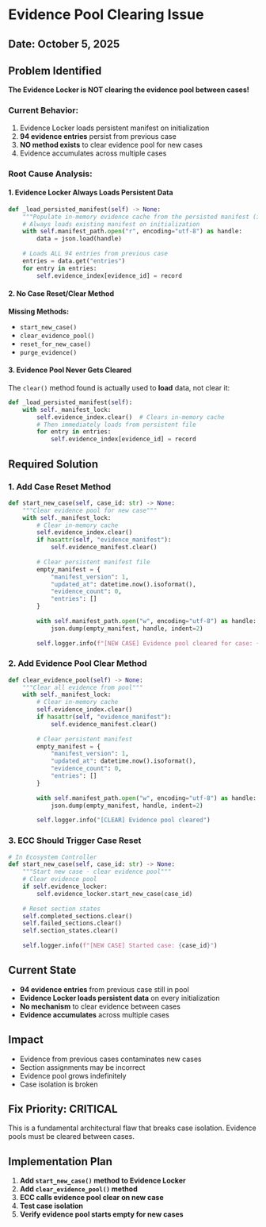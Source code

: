 # Evidence Pool Clearing Issue
## Date: October 5, 2025

## Problem Identified
**The Evidence Locker is NOT clearing the evidence pool between cases!**

### Current Behavior:
1. Evidence Locker loads persistent manifest on initialization
2. **94 evidence entries** persist from previous case
3. **NO method exists** to clear evidence pool for new cases
4. Evidence accumulates across multiple cases

### Root Cause Analysis:

#### 1. **Evidence Locker Always Loads Persistent Data**
```python
def _load_persisted_manifest(self) -> None:
    """Populate in-memory evidence cache from the persisted manifest (if available)."""
    # Always loads existing manifest on initialization
    with self.manifest_path.open("r", encoding="utf-8") as handle:
        data = json.load(handle)
    
    # Loads ALL 94 entries from previous case
    entries = data.get("entries")
    for entry in entries:
        self.evidence_index[evidence_id] = record
```

#### 2. **No Case Reset/Clear Method**
**Missing Methods:**
- `start_new_case()`
- `clear_evidence_pool()`
- `reset_for_new_case()`
- `purge_evidence()`

#### 3. **Evidence Pool Never Gets Cleared**
The `clear()` method found is actually used to **load** data, not clear it:
```python
def _load_persisted_manifest(self):
    with self._manifest_lock:
        self.evidence_index.clear()  # Clears in-memory cache
        # Then immediately loads from persistent file
        for entry in entries:
            self.evidence_index[evidence_id] = record
```

## Required Solution

### 1. **Add Case Reset Method**
```python
def start_new_case(self, case_id: str) -> None:
    """Clear evidence pool for new case"""
    with self._manifest_lock:
        # Clear in-memory cache
        self.evidence_index.clear()
        if hasattr(self, "evidence_manifest"):
            self.evidence_manifest.clear()
        
        # Clear persistent manifest file
        empty_manifest = {
            "manifest_version": 1,
            "updated_at": datetime.now().isoformat(),
            "evidence_count": 0,
            "entries": []
        }
        
        with self.manifest_path.open("w", encoding="utf-8") as handle:
            json.dump(empty_manifest, handle, indent=2)
        
        self.logger.info(f"[NEW CASE] Evidence pool cleared for case: {case_id}")
```

### 2. **Add Evidence Pool Clear Method**
```python
def clear_evidence_pool(self) -> None:
    """Clear all evidence from pool"""
    with self._manifest_lock:
        # Clear in-memory cache
        self.evidence_index.clear()
        if hasattr(self, "evidence_manifest"):
            self.evidence_manifest.clear()
        
        # Clear persistent manifest
        empty_manifest = {
            "manifest_version": 1,
            "updated_at": datetime.now().isoformat(),
            "evidence_count": 0,
            "entries": []
        }
        
        with self.manifest_path.open("w", encoding="utf-8") as handle:
            json.dump(empty_manifest, handle, indent=2)
        
        self.logger.info("[CLEAR] Evidence pool cleared")
```

### 3. **ECC Should Trigger Case Reset**
```python
# In Ecosystem Controller
def start_new_case(self, case_id: str) -> None:
    """Start new case - clear evidence pool"""
    # Clear evidence pool
    if self.evidence_locker:
        self.evidence_locker.start_new_case(case_id)
    
    # Reset section states
    self.completed_sections.clear()
    self.failed_sections.clear()
    self.section_states.clear()
    
    self.logger.info(f"[NEW CASE] Started case: {case_id}")
```

## Current State
- **94 evidence entries** from previous case still in pool
- **Evidence Locker loads persistent data** on every initialization
- **No mechanism** to clear evidence between cases
- **Evidence accumulates** across multiple cases

## Impact
- Evidence from previous cases contaminates new cases
- Section assignments may be incorrect
- Evidence pool grows indefinitely
- Case isolation is broken

## Fix Priority: CRITICAL
This is a fundamental architectural flaw that breaks case isolation. Evidence pools must be cleared between cases.

## Implementation Plan
1. **Add `start_new_case()` method to Evidence Locker**
2. **Add `clear_evidence_pool()` method**
3. **ECC calls evidence pool clear on new case**
4. **Test case isolation**
5. **Verify evidence pool starts empty for new cases**

